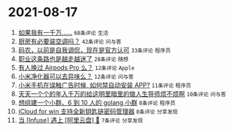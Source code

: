 # 2021-08-17

1. [如果我有一千万……](https://www.v2ex.com/t/796190) `68条评论` `生活`
1. [厨房有必要装空调吗？](https://www.v2ex.com/t/796195) `42条评论` `问与答`
1. [码农，以前是自我调侃，现在是官方认可](https://www.v2ex.com/t/796200) `33条评论` `程序员`
1. [职业这条路也是越走越迷了](https://www.v2ex.com/t/796187) `28条评论` `随想`
1. [有人换过 Airpods Pro 么？](https://www.v2ex.com/t/796192) `12条评论` `Apple`
1. [小米净化器可以去异味么？](https://www.v2ex.com/t/796189) `12条评论` `问与答`
1. [小米手机在误触广告时候, 如何禁自动安装 APP?](https://www.v2ex.com/t/796204) `11条评论` `程序员`
1. [天天一个个的年入千万的给这明里暗里的做人生导师烦不烦啊](https://www.v2ex.com/t/796215) `10条评论` `问与答`
1. [想组建一个小群、6 到 10 人的 golang 小群](https://www.v2ex.com/t/796201) `8条评论` `程序员`
1. [iCloud for win 支持全新钥匙链密码管理器](https://www.v2ex.com/t/796184) `8条评论` `分享发现`
1. [当 [Infuse] 遇上 [阿里云盘] 🚀](https://www.v2ex.com/t/796188) `7条评论` `分享发现`
